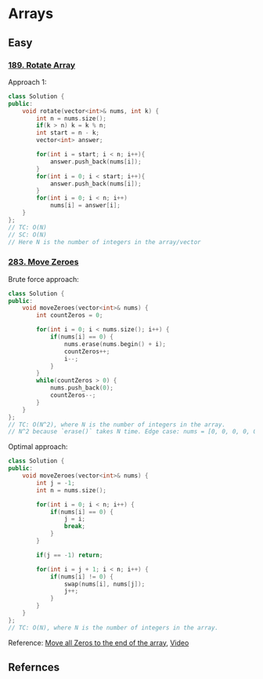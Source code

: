 # Arrays

## Easy
### [189. Rotate Array](https://leetcode.com/problems/rotate-array/description/)
Approach 1:
```cpp
class Solution {
public:
    void rotate(vector<int>& nums, int k) {
        int n = nums.size();
        if(k > n) k = k % n;
        int start = n - k;
        vector<int> answer;

        for(int i = start; i < n; i++){
            answer.push_back(nums[i]);
        }
        for(int i = 0; i < start; i++){
            answer.push_back(nums[i]);
        }
        for(int i = 0; i < n; i++)
            nums[i] = answer[i];
    }
};
// TC: O(N)
// SC: O(N)
// Here N is the number of integers in the array/vector
```

### [283. Move Zeroes](https://leetcode.com/problems/move-zeroes/description/)
Brute force approach:
```cpp
class Solution {
public:
    void moveZeroes(vector<int>& nums) {
        int countZeros = 0;

        for(int i = 0; i < nums.size(); i++) {
            if(nums[i] == 0) {
                nums.erase(nums.begin() + i);
                countZeros++;
                i--;
            }
        }
        while(countZeros > 0) {
            nums.push_back(0);
            countZeros--;
        }
    }
};
// TC: O(N^2), where N is the number of integers in the array.
// N^2 because `erase()` takes N time. Edge case: nums = [0, 0, 0, 0, 0]
```

Optimal approach:
```cpp
class Solution {
public:
    void moveZeroes(vector<int>& nums) {
        int j = -1;
        int n = nums.size();

        for(int i = 0; i < n; i++) {
            if(nums[i] == 0) {
                j = i;
                break;
            }
        }

        if(j == -1) return;

        for(int i = j + 1; i < n; i++) {
            if(nums[i] != 0) {
                swap(nums[i], nums[j]);
                j++;
            }
        }
    }
};
// TC: O(N), where N is the number of integers in the array.
```
Reference: [Move all Zeros to the end of the array](https://takeuforward.org/data-structure/move-all-zeros-to-the-end-of-the-array/), [Video](https://youtu.be/wvcQg43_V8U?t=1633)

## Refernces
